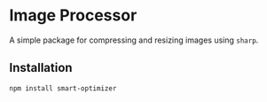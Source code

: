 # Image Processor

A simple package for compressing and resizing images using `sharp`.

## Installation

```bash
npm install smart-optimizer
```
